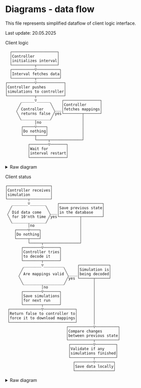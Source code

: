 # Diagrams - data flow

This file represents simplified dataflow of client logic interface. 

Last update: 20.05.2025

Client logic 

```text
  ┌────────────────────┐                   
  │Controller          │                   
  │initializes interval│                   
  └──────────┬─────────┘                   
  ┌──────────▽──────────┐                  
  │Interval fetches data│                  
  └──────────┬──────────┘                  
┌────────────▽────────────┐                
│Controller pushes        │                
│simulations to controller│                
└────────────┬────────────┘                
       ______▽______     ┌────────────────┐
      ╱             ╲    │Controller      │
     ╱ Controller    ╲___│fetches mappings│
     ╲ returns false ╱yes└────────┬───────┘
      ╲_____________╱             │        
             │no                  │        
       ┌─────▽────┐               │        
       │Do nothing│               │        
       └─────┬────┘               │        
             └─────┬──────────────┘        
          ┌────────▽───────┐               
          │Wait for        │               
          │interval restart│               
          └────────────────┘               
```

<details>
  <summary>Raw diagram</summary>

  "Controller initializes interval"
  "Interval fetches data"
  "Controller pushes simulations to controller"

  if ("Controller returns false") { 
    "Controller fetches mappings"
  } else {
    "Do nothing"
  }

  "Wait for interval restart"

  Diagram made using Diagon 
</details>

Client status

```text
┌───────────────────┐                              
│Controller receives│                              
│simulation         │                              
└─────────┬─────────┘                              
   _______▽_______     ┌───────────────────┐       
  ╱               ╲    │Save previous state│       
 ╱ Did data come   ╲___│in the database    │       
 ╲ for 10'nth time ╱yes└─────────┬─────────┘       
  ╲_______________╱              │                 
          │no                    │                 
    ┌─────▽────┐                 │                 
    │Do nothing│                 │                 
    └─────┬────┘                 │                 
          └─────┬────────────────┘                 
       ┌────────▽───────┐                          
       │Controller tries│                          
       │to decode it    │                          
       └────────┬───────┘                          
        ________▽_________      ┌─────────────┐    
       ╱                  ╲     │Simulation is│    
      ╱ Are mappings valid ╲____│being decoded│    
      ╲                    ╱yes └──────┬──────┘    
       ╲__________________╱            │           
                │no                    │           
       ┌────────▽───────┐              │           
       │Save simulations│              │           
       │for next run    │              │           
       └────────┬───────┘              │           
 ┌──────────────▽──────────────┐       │           
 │Return false to controller to│       │           
 │force it to download mappings│       │           
 └─────────────────────────────┘       │           
                           ┌───────────▽──────────┐
                           │Compare changes       │
                           │between previous state│
                           └───────────┬──────────┘
                            ┌──────────▽─────────┐ 
                            │Validate if any     │ 
                            │simulations finished│ 
                            └──────────┬─────────┘ 
                              ┌────────▽────────┐  
                              │Save data locally│  
                              └─────────────────┘  
```

<details>
  <summary>Raw diagram</summary>

  "Controller receives simulation"

  if ("Did data come for 10'nth time") { 
    "Save previous state in the database"
  } else {
    "Do nothing"
  }

  "Controller tries to decode it"

  if ("Are mappings valid") { 
    "Simulation is being decoded"
  } else {
    "Save simulations for next run"
    return "Return false to controller to force it to download mappings"
  }

  "Compare changes between previous state"
  "Validate if any simulations finished"
  "Save data locally"

  Diagram made using Diagon 
</details>
